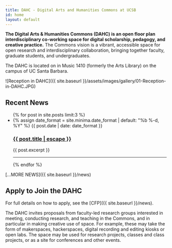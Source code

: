 ```yaml
---
title: DAHC - Digital Arts and Humanities Commons at UCSB
id: home
layout: default
---
```


**The Digital Arts & Humanities Commons (DAHC) is an open floor plan interdisciplinary co-working space for digital scholarship, pedagogy, and creative practice.** The Commons vision is a vibrant, accessible space for open research and interdisciplinary collaboration, bringing together faculty, graduate students, and undergraduates.

The DAHC is located on in Music 1410 (formerly the Arts Library) on the campus of UC Santa Barbara.

![Reception in DAHC]({{ site.baseurl }}/assets/images/gallery/01-Reception-in-DAHC.JPG)

## Recent News

<ul class="post-list">
  {% for post in site.posts limit:3 %}
    <li>
      {% assign date_format = site.minima.date_format | default: "%b %-d, %Y" %}
      <span class="post-meta">{{ post.date | date: date_format }}</span>
      <h3>
        <a class="post-link" href="{{ post.url | relative_url }}">{{ post.title | escape }}</a>
      </h3>
      <p>{{ post.excerpt }}</p>
      <hr>
    </li>
  {% endfor %}
</ul>

[...MORE NEWS]({{ site.baseurl }}/news)

## Apply to Join the DAHC

For full details on how to apply, see the [CFP]({{ site.baseurl }}/news).

The DAHC invites proposals from faculty-led research groups interested in meeting, conducting research, and teaching in the Commons, and in particular in making creative use of space. For example, these may take the form of makerspaces, hackerspaces, digital recording and editing kiosks or open labs. The space may be used for research projects, classes and class projects, or as a site for conferences and other events.